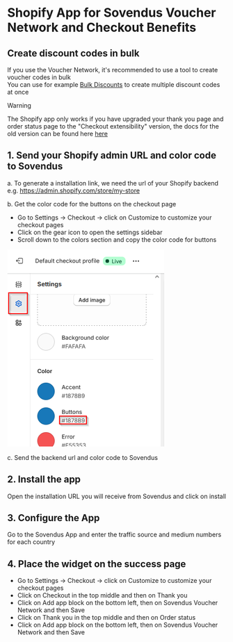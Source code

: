 # Shopify App for Sovendus Voucher Network and Checkout Benefits

## Create discount codes in bulk

If you use the Voucher Network, it's recommended to use a tool to create voucher codes in bulk \
You can use for example [Bulk Discounts](https://apps.shopify.com/bulk-discounts) to create multiple discount codes at once

> [!WARNING]
> The Shopify app only works if you have upgraded your thank you page and order status page to the "Checkout extensibility" version, the docs for the old version can be found here [here](https://github.com/Sovendus-GmbH/Sovendus-Shopify-Voucher-Network-and-Checkout-Benefits-Documentation)

## 1. Send your Shopify admin URL and color code to Sovendus

a. To generate a installation link, we need the url of your Shopify backend e.g. https://admin.shopify.com/store/my-store

b. Get the color code for the buttons on the checkout page

- Go to Settings -> Checkout -> click on Customize to customize your checkout pages
- Click on the gear icon to open the settings sidebar
- Scroll down to the colors section and copy the color code for buttons

![Get the color code of your checkout buttons](https://raw.githubusercontent.com/Sovendus-GmbH/Sovendus-Voucher-Network-and-Checkout-Benefits-App-for-Shopify/main/color_code.png)

c. Send the backend url and color code to Sovendus

## 2. Install the app

Open the installation URL you will receive from Sovendus and click on install

## 3. Configure the App

Go to the Sovendus App and enter the traffic source and medium numbers for each country

## 4. Place the widget on the success page

- Go to Settings -> Checkout -> click on Customize to customize your checkout pages
- Click on Checkout in the top middle and then on Thank you
- Click on Add app block on the bottom left, then on Sovendus Voucher Network and then Save
- Click on Thank you in the top middle and then on Order status
- Click on Add app block on the bottom left, then on Sovendus Voucher Network and then Save
